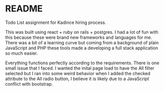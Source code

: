 # README
Todo List assignment for Kadince hiring process.

This was built using react + ruby on rails + postgres.
I had a lot of fun with this because these were brand new frameworks and languages for me. There was a bit of a learning curve but coming from a background of plain JavaScript and PHP these tools made a developing a full stack application so much easier. 

Everything functions perfectly according to the requirements. There is one small issue that I faced. I wanted the inital page load to have the All filter selected but I ran into some weird behavior when I added the checked attribute to the All radio button, I believe it is likely due to a JavaScript conflict with bootstrap.
